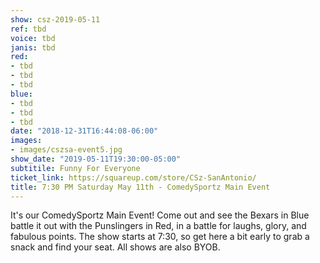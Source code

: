 ```yaml
---
show: csz-2019-05-11
ref: tbd
voice: tbd
janis: tbd
red:
- tbd
- tbd
- tbd
blue:
- tbd
- tbd
- tbd
date: "2018-12-31T16:44:08-06:00"
images:
- images/cszsa-event5.jpg
show_date: "2019-05-11T19:30:00-05:00"
subtitile: Funny For Everyone
ticket_link: https://squareup.com/store/CSz-SanAntonio/
title: 7:30 PM Saturday May 11th - ComedySportz Main Event
---
```


It's our ComedySportz Main Event! Come out and see the Bexars in Blue battle it out with the Punslingers in Red, in a battle for laughs, glory, and fabulous points. The show starts at 7:30, so get here a bit early to grab a snack and find your seat. All shows are also BYOB.
